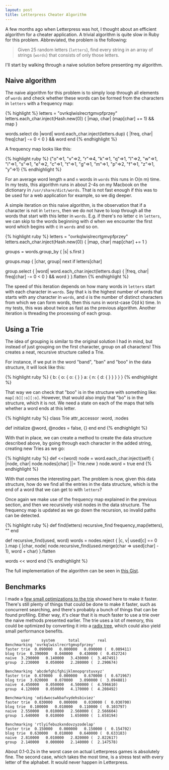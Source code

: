 ```yaml
---
layout: post
title: Letterpress Cheater Algorithm
---
```


A few months ago when Letterpress was hot, I thought about an efficient algorithm
for a cheater application. A trivial algorithm is quite slow in Ruby for this
problem. Abbreviated, the problem is the following:

> Given 25 random letters (`letters`), find every string in an array of strings (`words`) that
> consists of only those letters. 

I'll start by walking through a naive solution before presenting my algorithm.

## Naive algorithm

The naive algorithm for this problem is to simply loop through all elements of
`words` and check whether these words can be formed from the characters in
`letters` with a frequency map:

{% highlight %}
letters = "ovrkqlwislrecrtgmvpfprzey"
letters.each_char.inject(Hash.new(0)) { |map, char| (map[char] += 1) && map }

words.select do |word|
  word.each_char.inject(letters.dup) { |freq, char| freq[char] -= 0 < 0 } && word
end
{% endhighlight %}

A frequency map looks like this:

{% highlight ruby %}
{"o"=>1, "v"=>2, "r"=>4, "k"=>1, "q"=>1, "l"=>2, "w"=>1, "i"=>1, "s"=>1, "e"=>2,
"c"=>1, "t"=>1, "g"=>1, "m"=>1, "p"=>2, "f"=>1, "z"=>1, "y"=>1}
{% endhighlight %}

For an average word length `m` and `n` words in `words` this runs in O(n m)
time.  In my tests, this algorithm runs in about 2-4s on my Macbook on the
dictionary in `/usr/share/dict/words`. That is not fast enough if this was to be
used for a web application for example, so we dig deeper.

A simple iteration on this naive algorithm, is the observation that if a
character is not in `letters`, then we do not have to loop through all the words
that start with this letter in `words`. E.g. if there's no letter c in
`letters`, we can skip to the words beginning with d when we encounter the first
word which begins with c in `words` and so on.

{% highlight ruby %}
letters = "ovrkqlwislrecrtgmvpfprzey"
letters.each_char.inject(Hash.new(0)) { |map, char| map[char] += 1 }

groups = words.group_by { |s| s.first }

groups.map { |char, group|
  next if letters[char]

  group.select { |word|
    word.each_char.inject(letters.dup) { |freq, char| freq[char] -= 0 < 0 } && word
  }
}.flatten
{% endhighlight %}

The speed of this iteration depends on how many words in `letters` start with
each character in `words`. Say that `k` is the highest number of words that
starts with any character in `words`, and `d` is the number of distinct
characters from which we can form words, then this runs in worst-case O(d k)
time. In my tests, this was about twice as fast as the previous algorithm.
Another iteration is threading the processing of each group.

## Using a Trie

The idea of grouping is similar to the original solution I had in mind, but
instead of just grouping on the first character, group on all characters! This
creates a neat, recursive structure called a Trie. 

For instance, if we put in the word "band", "ban" and "boo" in the data
structure, it will look like this:

{% highlight ruby %}
{
  b: {
    o: {
      o: {
      }
    }
    a: {
      n: {
        d: {
        }
      }
    }
  }
}
{% endhighlight %}

That way we can check that "boo" is in the structure with something like:
`map[:b][:o][:o]`. However, that would also imply that "bo" is in the structure,
which it is not. We need a state on each of the maps that tells whether a word
ends at this letter. 

{% highlight ruby %}
class Trie
  attr_accessor :word, :nodes

  def initialize
    @word, @nodes = false, {}
  end
end
{% endhighlight %}

With that in place, we can create a method to create the data structure
described above, by going through each character in the added string, creating
new Tries as we go:

{% highlight ruby %}
def <<(word)
  node = word.each_char.inject(self) { |node, char| node.nodes[char] ||= Trie.new }
  node.word = true
end
{% endhighlight %}

With that comes the interesting part. The problem is now, given this data
structure, how do we find all the entries in the data structure, which is the
end of a word that we can get to with `letters`?

Once again we make use of the frequency map explained in the previous section,
and then we recursively visit nodes in the data structure. The frequency map is
updated as we go down the recursion, so invalid paths can be detected.

{% highlight ruby %}
def find(letters)
  recursive_find frequency_map(letters), ""
end

def recursive_find(used, word)
  words = nodes.reject { |c, v| used[c] == 0 }.map { |char, node|
    node.recursive_find(used.merge(char => used[char] - 1), word + char)
  }.flatten

  words << word
end
{% endhighlight %}

The full implementation of the algorithm can be seen in [this
Gist](https://gist.github.com/Sirupsen/6481936#file-gistfile1-rb-L3-L31).

## Benchmarks

I made a [few small optimizations to the
trie](https://gist.github.com/Sirupsen/6481936) showed here to make it faster.
There's still plenty of things that could be done to make it faster, such as
concurrent searching, and there's probably a bunch of things that can be found
profiling. Either way, it's clear that it is much faster to use a trie over the
naive methods presented earlier. The trie uses a lot of memory, this could be
optimized by converting it into a [radix
tree](http://en.wikipedia.org/wiki/Radix_tree), which could also yield small
performance benefits.

           user     system      total        real
    Benchmarking 'ovrkqlwislrecrtgmvpfprzey'
    faster trie  0.090000   0.000000   0.090000 (  0.089411)
    blog trie  0.390000   0.040000   0.430000 (  0.452724)
    naive  3.290000   0.140000   3.430000 (  3.467491)
    group  2.230000   0.050000   2.280000 (  2.290674)

    Benchmarking 'abcdefghifghijklmnopqrstuvxyz'
    faster trie  0.670000   0.000000   0.670000 (  0.671967)
    blog trie  3.020000   0.070000   3.090000 (  3.094881)
    naive  4.450000   0.050000   4.500000 (  4.596610)
    group  4.120000   0.050000   4.170000 (  4.208492)

    Benchmarking 'odidwocswkbafvydehsbiviez'
    faster trie  0.030000   0.000000   0.030000 (  0.030700)
    blog trie  0.100000   0.010000   0.110000 (  0.103797)
    naive  2.550000   0.010000   2.560000 (  2.566604)
    group  1.640000   0.010000   1.650000 (  1.658194)

    Benchmarking 'rtlyifebuzkxndovzyzodelap'
    faster trie  0.150000   0.000000   0.150000 (  0.154702)
    blog trie  0.630000   0.010000   0.640000 (  0.633183)
    naive  2.810000   0.010000   2.820000 (  2.822617)
    group  2.140000   0.000000   2.140000 (  2.147578)


About 0.1-0.2s in the worst case on actual Letterpress games is absolutely fine.
The second case, which takes the most time, is a stress test with every letter of
the alphabet. It would never happen in Letterpress.
